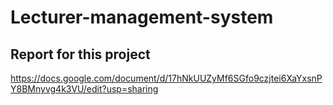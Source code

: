 # Lecturer-management-system
## Report for this project
https://docs.google.com/document/d/17hNkUUZyMf6SGfo9czjtei6XaYxsnPY8BMnyvg4k3VU/edit?usp=sharing
